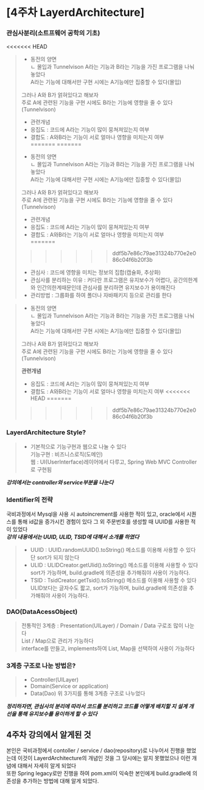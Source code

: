 # \[4주차 LayerdArchitecture]

### 관심사분리(소트프웨어 공학의 기초)

<<<<<<< HEAD
> - 동전의 양면    
> ㄴ 몰입과 Tunnelvison 
> A라는 기능과 B라는 기능을 가진 프로그램을 나눠놓았다   
> A라는 기능에 대해서만 구현 시에는 A기능에만 집중할 수 있다(몰입)  
>        
> 그러나 A와 B가 얽혀있다고 해보자    
> 주로 A에 관련된 기능을 구현 시에도 B라는 기능에 영향을 줄 수 있다
(Tunnelvison)
>    
> - 관련개념
> - 응집도 : 코드에 A라는 기능이 많이 뭉쳐져있는지 여부    
> - 결합도 : A와B라는 기능이 서로 얼마나 영향을 미치는지 여부    
=======
=======
> * 동전의 양면\
>   ㄴ 몰입과 Tunnelvison A라는 기능과 B라는 기능을 가진 프로그램을 나눠놓았다\
>   A라는 기능에 대해서만 구현 시에는 A기능에만 집중할 수 있다(몰입)
>
> 그러나 A와 B가 얽혀있다고 해보자\
> 주로 A에 관련된 기능을 구현 시에도 B라는 기능에 영향을 줄 수 있다 (Tunnelvison)
>
> * 관련개념
> * 응집도 : 코드에 A라는 기능이 많이 뭉쳐져있는지 여부
> * 결합도 : A와B라는 기능이 서로 얼마나 영향을 미치는지 여부\
>   \=======
>>>>>>> ddf5b7e86c79ae31324b770e2e086c04f6b20f3b
> * 관심사 : 코드에 영향을 미치는 정보의 집합(캡슐화, 추상화)
> * 관심사를 분리하는 이유 : 커다란 프로그램은 유지보수가 어렵다, 공간의한계와 인간의한계때문인데 관심사를 분리하면 유지보수가 용이해진다
> * 관리방법 : 그룹화를 하여 폴더나 자바패키지 등으로 관리를 한다

> * 동전의 양면\
>   ㄴ 몰입과 Tunnelvison A라는 기능과 B라는 기능을 가진 프로그램을 나눠놓았다\
>   A라는 기능에 대해서만 구현 시에는 A기능에만 집중할 수 있다(몰입)
>
> 그러나 A와 B가 얽혀있다고 해보자\
> 주로 A에 관련된 기능을 구현 시에도 B라는 기능에 영향을 줄 수 있다 (Tunnelvison)
>
> **관련개념**
>
> * 응집도 : 코드에 A라는 기능이 많이 뭉쳐져있는지 여부
> * 결합도 : A와B라는 기능이 서로 얼마나 영향을 미치는지 여부
<<<<<<< HEAD
=======
>
>
>>>>>>> ddf5b7e86c79ae31324b770e2e086c04f6b20f3b

### LayerdArchitecture Style?

> * 기본적으로 기능구현과 웹으로 나눌 수 있다\
>   기능구현 : 비즈니스로직(도메인)\
>   웹 : UI(UserInterface)레이어에서 다루고, Spring Web MVC Controller로 구현됨

_**강의에서는 controller와 service부분을 나눈다**_

### Identifier의 전략

국비과정에서 Mysql을 사용 시 autoincrement를 사용한 적이 있고, oracle에서 시퀀스를 통해 id값을 증가시킨 경험이 있다 그 외 주문번호를 생성할 때 UUID를 사용한 적이 있었다\
_**강의 내용에서는 UUID, ULID, TSID에 대해서 소개를 하였다**_

> * UUID : UUID.randomUUID().toString() 메소드를 이용해 사용할 수 있다 단 sort가 되지 않는다
> * ULID : ULIDCreator.getUlid().toString() 메소드를 이용해 사용할 수 있다 sort가 가능하며, build.gradle에 의존성을 추가해줘야 사용이 가능하다.
> * TSID : TsidCreator.getTsid().toString() 메소드를 이용해 사용할 수 있다 ULID보다는 글자수도 짧고, sort가 가능하며, build.gradle에 의존성을 추가해줘야 사용이 가능하다.

### DAO(DataAcessObject)

> 전통적인 3계층 : Presentation(UILayer) / Domain / Data 구로조 많이 나눈다\
> List / Map으로 관리가 가능하다\
> interface를 만들고, implements하여 List, Map을 선택하여 사용이 가능하다

### 3계층 구조로 나눈 방법은?

> * Controller(UILayer)
> * Domain(Service or application)
> * Data(Dao) 위 3가지를 통해 3계층 구조로 나누었다

_**정리하자면, 관심사의 분리에 따라서 코드를 분리하고 코드를 어떻게 배치할 지 설계 개선을 통해 유지보수를 용이하게 할 수 있다**_

## 4주차 강의에서 알게된 것

본인은 국비과정에서 contoller / service / dao(repository)로 나누어서 진행을 했었는데 이것이 LayerdArchitecture의 개념인 것을 그 당시에는 알지 못했었으나 이런 개념에 대해서 자세히 알게 되었다\
또한 Spring legacy로만 진행을 하여 pom.xml이 익숙한 본인에게 build.gradle에 의존성을 추가하는 방법에 대해 알게 되었다.
